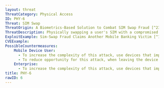 ```yaml
---
layout: threat
ThreatCategory: Physical Access
ID: PHY-6
Threat: SIM Swap
ThreatOrigin: A Biometrics-Based Solution to Combat SIM Swap Fraud [^235]
ThreatDescription: Physically swapping a user's SIM with a compromised SIM could an allow an adversary to run malicious javacard applets.
ExploitExample: Sim-Swap Fraud Claims Another Mobile Banking Victim [^145]
CVEExample:
PossibleCountermeasures:
    Mobile Device User:
      - To increase the complexity of this attack, use devices that implement an integrated SIM or eSIM, which cannot be readily replaced with a malicious component.
      - To reduce opportunity for this attack, when leaving the device directly unattended, use strong physical security controls (e.g., lock it into a secure container).
    Enterprise:
      - To increase the complexity of this attack, use devices that implement an integrated SIM or eSIM, which cannot be readily replaced with a malicious component.
title: PHY-6
rawID: 6
---
```

